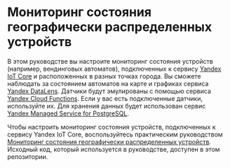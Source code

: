# Мониторинг состояния географически распределенных устройств

В этом руководстве вы настроите мониторинг состояния устройств (например, вендинговых автоматов), подключенных к сервису [Yandex IoT Core](https://yandex.cloud/ru/docs/iot-core/) и расположенных в разных точках города. Вы сможете наблюдать за состоянием автоматов на карте и графиках сервиса [Yandex DataLens](https://yandex.cloud/ru/docs/datalens/). Датчики будут эмулированы с помощью сервиса [ Yandex Cloud Functions](https://yandex.cloud/ru/docs/functions/). Если у вас есть подключенные датчики, используйте их. Для хранения данных будет использован сервис [Yandex Managed Service for PostgreSQL](https://yandex.cloud/ru/docs/managed-postgresql/).

Чтобы настроить мониторинг состояния устройств, подключенных к сервису Yandex IoT Core, воспользуйтесь практическим руководством [Мониторинг состояния географически распределенных устройств](https://yandex.cloud/ru/docs/tutorials/iot/datalens). Исходный код, который используется в руководстве, доступен в этом репозитории.
